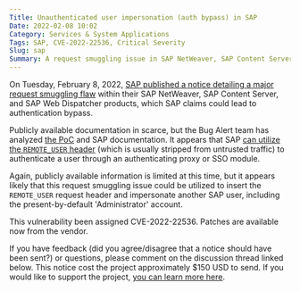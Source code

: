 ```yaml
---
Title: Unauthenticated user impersonation (auth bypass) in SAP
Date: 2022-02-08 10:02
Category: Services & System Applications
Tags: SAP, CVE-2022-22536, Critical Severity
Slug: sap
Summary: A request smuggling issue in SAP NetWeaver, SAP Content Server, and SAP Web Dispatcher allows unauthenticated user impersonation. These systems are commonly Internet-facing. The flaw has been assigned a bug alert severity of 'critical', and the vendor has supplied patches.
---
```


On Tuesday, February 8, 2022, [SAP published a notice detailing a major request smuggling flaw](https://blogs.sap.com/2022/02/08/sap-partners-with-onapsis-to-identify-and-patch-cybersecurity-vulnerabilities/) within their SAP NetWeaver, SAP Content Server, and SAP Web Dispatcher products, which SAP claims could lead to authentication bypass.

Publicly available documentation in scarce, but the Bug Alert team has analyzed [the PoC](https://github.com/Onapsis/onapsis_icmad_scanner/blob/master/src/ICMAD_scanner.py) and SAP documentation. It appears that SAP [can utilize the `REMOTE_USER` header](https://help.sap.com/viewer/e815bb97839a4d83be6c4fca48ee5777/7.5.21/en-US/4a47abb3e1f41cd4e10000000a421937.html) (which is usually stripped from untrusted traffic) to authenticate a user through an authenticating proxy or SSO module.

Again, publicly available information is limited at this time, but it appears likely that this request smuggling issue could be utilized to insert the `REMOTE_USER` request header and impersonate another SAP user, including the present-by-default 'Administrator' account.

This vulnerability been assigned CVE-2022-22536. Patches are available now from the vendor.

If you have feedback (did you agree/disagree that a notice should have been sent?) or questions, please comment on the discussion thread linked below. This notice cost the project approximately $150 USD to send. If you would like to support the project, [you can learn more here](https://bugalert.org/content/pages/financial-support.html).
